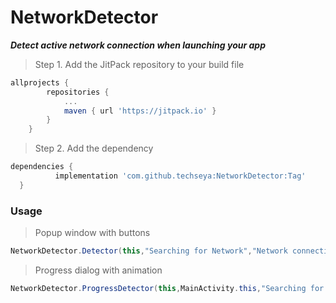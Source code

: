 # NetworkDetector
**_Detect active network connection when launching your app_**
>Step 1. Add the JitPack repository to your build file
```gradle
allprojects {
		repositories {
			...
			maven { url 'https://jitpack.io' }
		}
	}
  ```
  >Step 2. Add the dependency
  ```gradle
  dependencies {
	        implementation 'com.github.techseya:NetworkDetector:Tag'
	}
  ```
  ### Usage 
 
  >Popup window with buttons
  ```java
  NetworkDetector.Detector(this,"Searching for Network","Network connection not found...");
  ```
  >Progress dialog with animation
  ```java
  NetworkDetector.ProgressDetector(this,MainActivity.this,"Searching for network","Network connection not found...");
  ```
